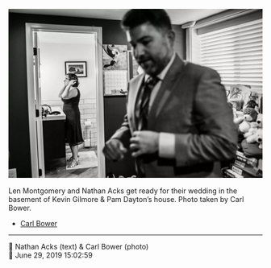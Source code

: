 ![Len Montgomery and Nathan Acks get ready for their wedding](assets/220a11fa016611e3b9f7772843219e0e.webp)

Len Montgomery and Nathan Acks get ready for their wedding in the basement of Kevin Gilmore & Pam Dayton’s house. Photo taken by Carl Bower.

* [Carl Bower](https://carlbowerphotos.com)

- - - -

<span aria-hidden="true">👥</span> Nathan Acks (text) & Carl Bower (photo)  
<span aria-hidden="true">📅</span> June 29, 2019 15:02:59
